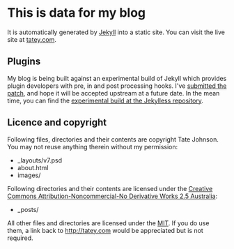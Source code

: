 # This is data for my blog

It is automatically generated by [Jekyll](http://github.com/mojombo/jekyll) into a static site. You can visit the live site at [tatey.com](http://tatey.com).

## Plugins

My blog is being built against an experimental build of Jekyll which provides plugin developers with pre, in and post processing hooks. I've [submitted the patch](http://github.com/mojombo/jekyll/issues/issue/214), and hope it will be accepted upstream at a future date. In the mean time, you can find the [experimental build at the Jekylless repository](http://github.com/tatey/jekylless/commits/hooks). 

## Licence and copyright

Following files, directories and their contents are copyright Tate Johnson. You may not reuse anything therein without my permission:

* _layouts/v7.psd
* about.html
* images/

Following directories and their contents are licensed under the [Creative Commons Attribution-Noncommercial-No Derivative Works 2.5 Australia](http://creativecommons.org/licenses/by-nc-nd/2.5/au/):

* _posts/

All other files and directories are licensed under the [MIT](http://www.opensource.org/licenses/mit-license.php). If you do use them, a link back to http://tatey.com would be appreciated but is not required.
